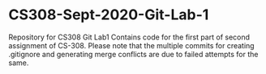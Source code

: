# CS308-Sept-2020-Git-Lab-1
Repository for CS308 Git Lab1
Contains code for the first part of second assignment of CS-308. Please note that the multiple commits for creating .gitignore and generating merge conflicts are due to failed attempts for the same.
